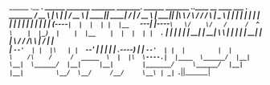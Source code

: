   ______   .__   __.   ______    _______  _______         _______.  ______    _______ .___________.____    __    ____      ___      .______       _______ 
 /  __  \  |  \ |  |  /  __  \  |   ____||   ____|       /       | /  __  \  |   ____||           |\   \  /  \  /   /     /   \     |   _  \     |   ____|
|  |  |  | |   \|  | |  |  |  | |  |__   |  |__         |   (----`|  |  |  | |  |__   `---|  |----` \   \/    \/   /     /  ^  \    |  |_)  |    |  |__   
|  |  |  | |  . `  | |  |  |  | |   __|  |   __|         \   \    |  |  |  | |   __|      |  |       \            /     /  /_\  \   |      /     |   __|  
|  `--'  | |  |\   | |  `--'  | |  |     |  |        .----)   |   |  `--'  | |  |         |  |        \    /\    /     /  _____  \  |  |\  \----.|  |____ 
 \______/  |__| \__|  \______/  |__|     |__|        |_______/     \______/  |__|         |__|         \__/  \__/     /__/     \__\ | _| `._____||_______|
